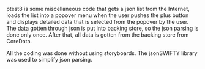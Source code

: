 ptest8 is some miscellaneous code that gets a json list from the Internet, loads the list into a popover menu when the user pushes the plus button and displays detailed data that is selected from the popover by the user.  The data gotten through json is put into backing store, so the json parsing is done only once.  After that, all data is gotten from the backing store from CoreData.

All the coding was done without using storyboards.  The jsonSWIFTY library was used to simplify json parsing.
